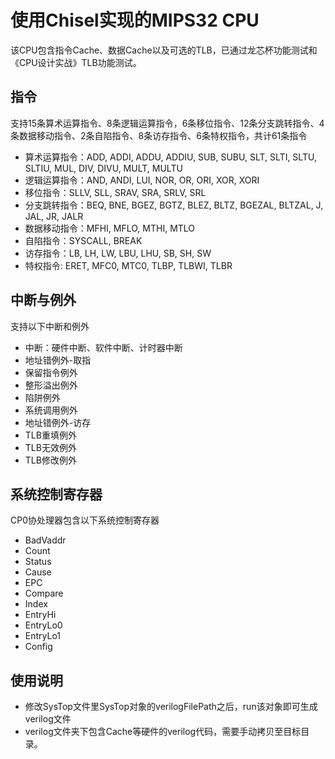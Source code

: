 使用Chisel实现的MIPS32 CPU
=======================

该CPU包含指令Cache、数据Cache以及可选的TLB，已通过龙芯杯功能测试和《CPU设计实战》TLB功能测试。

## 指令
支持15条算术运算指令、8条逻辑运算指令，6条移位指令、12条分支跳转指令、4条数据移动指令、2条自陷指令、8条访存指令、6条特权指令，共计61条指令
- 算术运算指令：ADD, ADDI, ADDU, ADDIU, SUB, SUBU, SLT, SLTI, SLTU, SLTIU, MUL, DIV, DIVU, MULT, MULTU
- 逻辑运算指令：AND, ANDI, LUI, NOR, OR, ORI, XOR, XORI
- 移位指令：SLLV, SLL, SRAV, SRA, SRLV, SRL
- 分支跳转指令：BEQ, BNE, BGEZ, BGTZ, BLEZ, BLTZ, BGEZAL, BLTZAL, J, JAL, JR, JALR
- 数据移动指令：MFHI, MFLO, MTHI, MTLO
- 自陷指令：SYSCALL, BREAK
- 访存指令：LB, LH, LW, LBU, LHU, SB, SH, SW
- 特权指令: ERET, MFC0, MTC0, TLBP, TLBWI, TLBR
 
## 中断与例外
支持以下中断和例外
- 中断：硬件中断、软件中断、计时器中断
- 地址错例外-取指
- 保留指令例外
- 整形溢出例外
- 陷阱例外
- 系统调用例外
- 地址错例外-访存
- TLB重填例外
- TLB无效例外
- TLB修改例外

## 系统控制寄存器
CP0协处理器包含以下系统控制寄存器
- BadVaddr
- Count
- Status
- Cause
- EPC
- Compare
- Index
- EntryHi
- EntryLo0
- EntryLo1
- Config

## 使用说明
- 修改SysTop文件里SysTop对象的verilogFilePath之后，run该对象即可生成verilog文件
- verilog文件夹下包含Cache等硬件的verilog代码，需要手动拷贝至目标目录。